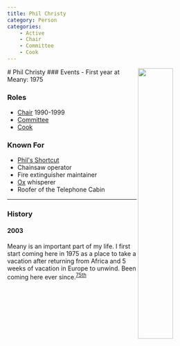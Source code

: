 ```yaml
---
title: Phil Christy
category: Person
categories:
    - Active
    - Chair
    - Committee
    - Cook
---
```

<img src="199N.png" style="width: 40%;" align="right">
# Phil Christy
### Events
- First year at Meany: 1975

### Roles
- [Chair](/Person/Chair) 1990-1999
- [Committee](/Person/Committee)
- [Cook](/Person/Cook)

### Known For
- [Phil's Shortcut](/Phil's-Shortcut)
- Chainsaw operator
- Fire extinguisher maintainer
- [Ox](/Machine/Ox) whisperer
- Roofer of the Telephone Cabin

---
### History
#### 2003

Meany is an important part of my life. I first start coming here in 1975 as a place to take a vacation after returning from Africa and 5 weeks of vacation in Europe to unwind. Been coming here ever since.<sup>[75th][]</sup>

[75th]: /Event/Anniversary#75th
